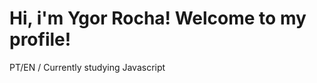 # Hi, i'm Ygor Rocha! Welcome to my profile!

PT/EN /
Currently studying Javascript


<!---
ygwr/ygwr is a ✨ special ✨ repository because its `README.md` (this file) appears on your GitHub profile.
You can click the Preview link to take a look at your changes.
--->
